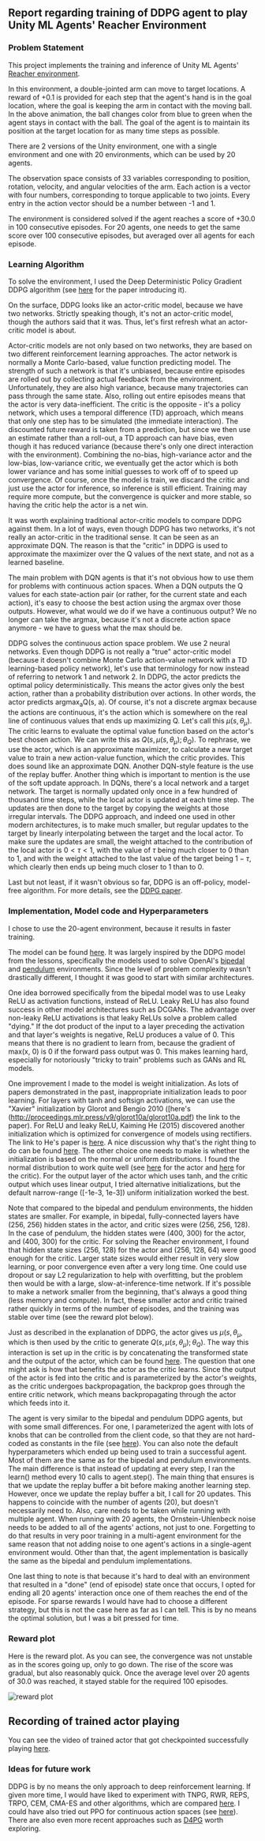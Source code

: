 ## Report regarding training of DDPG agent to play Unity ML Agents' Reacher Environment


###  Problem Statement

This project implements the training and inference of Unity ML Agents'  [Reacher environment](https://github.com/Unity-Technologies/ml-agents/blob/master/docs/Learning-Environment-Examples.md). 

In this environment, a double-jointed arm can move to target locations. A reward of +0.1 is provided for each step that the agent's hand is in the goal location, where the goal is keeping the arm in contact with the moving ball. In the above animation, the ball changes color from blue to green when the agent stays in contact with the ball. The goal of the agent is to maintain its position at the target location for as many time steps as possible. 

There are 2 versions of the Unity environment, one with a single environment and one with 20 environments, which can be used by 20 agents.

The observation space consists of 33 variables corresponding to position, rotation, velocity, and angular velocities of the arm. Each action is a vector with four numbers, corresponding to torque applicable to two joints. Every entry in the action vector should be a number between -1 and 1.

The environment is considered solved if the agent reaches a score of +30.0 in 100 consecutive episodes. For 20 agents, one needs to get the same score over 100 consecutive episodes, but averaged over all agents for each episode.

### Learning Algorithm

To solve the environment, I used the Deep Deterministic Policy Gradient DDPG algorithm (see [here](https://arxiv.org/pdf/1509.02971.pdf) for the paper introducing it). 

On the surface, DDPG looks like an actor-critic model, because we have two networks. Strictly speaking though, it's not an actor-critic model, though the authors said that it was. Thus, let's first refresh what an actor-critic model is about. 

Actor-critic models are not only based on two networks, they are based on two different reinforcement learning approaches. The actor network is normally a Monte Carlo-based, value function predicting model. The strength of such a network is that it's unbiased, because entire episodes are rolled out by collecting actual feedback from the environment. Unfortunately, they are also high variance, because many trajectories can pass through the same state. Also, rolling out entire episodes means that the actor is very data-inefficient. The critic is the opposite - it's a policy network, which uses a temporal difference (TD) approach, which means that only one step has to be simulated (the immediate interaction). The discounted future reward is taken from a prediction, but since we then use an estimate rather than a roll-out, a TD approach can have bias, even though it has reduced variance (because there's only one direct interaction with the environment). Combining the no-bias, high-variance actor and the low-bias, low-variance critic, we eventually get the actor which is both lower variance and has some initial guesses to work off of to speed up convergence. Of course, once the model is train, we discard the critic and just use the actor for inference, so inference is still efficient. Training may require more compute, but the convergence is quicker and more stable, so having the critic help the actor is a net win.

It was worth explaining traditional actor-critic models to compare DDPG against them. In a lot of ways, even though DDPG has two networks, it's not really an actor-critic in the traditional sense. It can be seen as an approximate DQN. The reason is that the "critic" in DDPG is used to approximate the maximizer over the Q values of the next state, and not as a learned baseline. 

The main problem with DQN agents is that it's not obvious how to use them for problems with continuous action spaces. When a DQN outputs the Q values for each state-action pair (or rather, for the current state and each action), it's easy to choose the best action using the argmax over those outputs. However, what would we do if we have a continuous output? We no longer can take the argmax, because it's not a discrete action space anymore - we have to guess what the max should be. 

DDPG solves the continuous action space problem. We use 2 neural networks. Even though DDPG is not really a "true" actor-critic model (because it doesn't combine Monte Carlo action-value network with a TD learning-based policy network), let's use that terminology for now instead of referring to network 1 and network 2. In DDPG, the actor predicts the optimal policy deterministically. This means the actor gives only the best action, rather than a probability distribution over actions. In other words, the actor predicts argmax<sub>a</sub>Q(s, a). Of course, it's not a discrete argmax because the actions are continuous, it's the action which is somewhere on the real line of continuous values that ends up maximizing Q. Let's call this $\mu(s, \theta_{\mu}$). 
The critic learns to evaluate the optimal value function based on the actor's best chosen action. We can write this as $Q(s, \mu(s, \theta_{\mu}); \theta_Q)$. To rephrase, we use the actor, which is an approximate maximizer, to calculate a new target value to train a new action-value function, which the critic provides.  This does sound like an approximate DQN. Another DQN-style feature is the use of the replay buffer. Another thing which is important to mention is the use of the soft update approach. In DQNs, there's a local network and a target network. The target is normally updated only once in a few hundred of thousand time steps, while the local actor is updated at each time step. The updates are then done to the target by copying the weights at those irregular intervals. The DDPG approach, and indeed one used in other modern architectures, is to make much smaller, but regular updates to the target by linearly interpolating between the target and the local actor. To make sure the updates are small, the weight attached to the contribution of the local actor is $0 <\tau<1$, with the value of $\tau$ being much closer to 0 than to 1, and with the weight attached to the last value of the target being $1-\tau$, which clearly then ends up being much closer to 1 than to 0.

Last but not least, if it wasn't obvious so far, DDPG is an off-policy, model-free algorithm. 
For more details, see the [DDPG paper](https://arxiv.org/pdf/1509.02971.pdf).


### Implementation, Model code and Hyperparameters
 
 I chose to use the 20-agent environment, because it results in faster training.
 
 The model can be found [here](https://github.com/mkolod/deep-reinforcement-learning/blob/master/p2_continuous-control/model.py). It was largely inspired by the DDPG model from the lessons, specifically the models used to solve OpenAI's [bipedal](https://github.com/mkolod/deep-reinforcement-learning/blob/master/ddpg-bipedal/model.py) and [pendulum](https://github.com/mkolod/deep-reinforcement-learning/blob/master/ddpg-pendulum/model.py) environments. Since the level of problem complexity wasn't drastically different, I thought it was good to start with similar architectures. 

One idea borrowed specifically from the bipedal model was to use Leaky ReLU as activation functions, instead of ReLU. Leaky ReLU has also found success in other model architectures such as DCGANs. The advantage over non-leaky ReLU activations is that leaky ReLUs solve a problem called "dying." If the dot product of the input to a layer preceding the activation and that layer's weights is negative, ReLU produces a value of 0. This means that there is no gradient to learn from, because the gradient of max(x, 0) is 0 if the forward pass output was 0. This makes learning hard, especially for notoriously "tricky to train" problems such as GANs and RL models.

One improvement I made to the model is weight initialization. As lots of papers demonstrated in the past, inappropriate initialization leads to poor learning. For layers with tanh and softsign activations, we can use the "Xavier" initialization by Glorot and Bengio 2010 ([here's
(http://proceedings.mlr.press/v9/glorot10a/glorot10a.pdf) the link to the paper). For ReLU and leaky ReLU, Kaiming He (2015) discovered another initialization which is optimized for convergence of models using rectifiers. The link to He's paper is [here](https://arxiv.org/pdf/1502.01852v1.pdf). A nice discussion why that's the right thing to do can be found [here](https://www.jefkine.com/deep/2016/08/08/initialization-of-deep-networks-case-of-rectifiers/).  The other choice one needs to make is whether the initialization is based on the normal or uniform distributions. I found the normal distribution to work quite well (see [here](https://github.com/mkolod/deep-reinforcement-learning/blob/master/p2_continuous-control/model.py#L38:L46) for the actor and [here](https://github.com/mkolod/deep-reinforcement-learning/blob/master/p2_continuous-control/model.py#L88:L92) for the critic). For the output layer of the actor which uses tanh, and the critic output which uses linear output, I tried alternative initializations, but the default narrow-range ([-1e-3, 1e-3]) uniform initialization worked the best. 

Note that compared to the bipedal and pendulum environments, the hidden states are smaller. For example, in bipedal, fully-connected layers have (256, 256) hidden states in the actor, and critic sizes were (256, 256, 128). In the case of pendulum, the hidden states were (400, 300) for the actor, and (400, 300) for the critic. For solving the Reacher environment, I found that hidden state sizes (256, 128) for the actor and (256, 128, 64) were good enough for the critic. Larger state sizes would either result in very slow learning, or poor convergence even after a very long time. One could use dropout or say L2 regularization to help with overfitting, but the problem then would be with a large, slow-at-inference-time network. If it's possible to make a network smaller from the beginning, that's always a good thing (less memory and compute). In fact, these smaller actor and critic trained rather quickly in terms of the number of episodes, and the training was stable over time (see the reward plot below). 

Just as described in the explanation of DDPG, the actor gives us $\mu(s, \theta_{\mu}$, which is then used by the critic to generate $Q(s, \mu(s, \theta_{\mu}); \theta_Q)$. The way this interaction is set up in the critic is by concatenating the transformed state and the output of the actor, which can be found [here](https://github.com/mkolod/deep-reinforcement-learning/blob/master/p2_continuous-control/model.py#L98). The question that one might ask is how that benefits the actor as the critic learns. Since the output of the actor is fed into the critic and is parameterized by the actor's weights, as the critic undergoes backpropagation, the backprop goes through the entire critic network, which means backpropagating through the actor which feeds into it.

The agent is very similar to the bipedal and pendulum DDPG agents, but with some small differences. For one, I parameterized the agent with lots of knobs that can be controlled from the client code, so that they are not hard-coded as constants in the file (see [here](https://github.com/mkolod/deep-reinforcement-learning/blob/master/p2_continuous-control/ddpg_agent.py#L13:L27)). You can also note the default hyperparameters which ended up being used to train a successful agent. Most of them are the same as for the bipedal and pendulum environments. The main difference is that instead of updating at every step, I ran the learn() method every 10 calls to agent.step(). The main thing that ensures is that we update the replay buffer a bit before making another learning step.  However, once we update the replay buffer a bit, I call for 20 updates. This happens to coincide with the number of agents (20), but doesn't necessarily need to. Also, care needs to be taken while running with multiple agent. When running with 20 agents, the Ornstein-Uhlenbeck noise needs to be added to all of the agents' actions, not just to one. Forgetting to do that results in very poor training in a multi-agent environment for the same reason that not adding noise to one agent's actions in a single-agent environment would. Other than that, the agent implementation is basically the same as the bipedal and pendulum implementations. 

One last thing to note is that because it's hard to deal with an environment that resulted in a "done" (end of episode) state once that occurs, I opted for ending all 20 agents' interaction once one of them reaches the end of the episode. For sparse rewards I would have had to choose a different strategy, but this is not the case here as far as I can tell. This is by no means the optimal solution, but I was a bit pressed for time.


### Reward plot

Here is the reward plot. As you can see, the convergence was not unstable as in the scores going up, only to go down. The rise of the score was gradual, but also reasonably quick. Once the average level over 20 agents of 30.0 was reached, it stayed stable for the required 100 episodes.

![reward plot](./convergence.png)


## Recording of trained actor playing

You can see the video of trained actor that got checkpointed successfully playing [here](https://www.youtube.com/watch?v=EBTrjLHi-hU).

### Ideas for future work

DDPG is by no means the only approach to deep reinforcement learning. If given more time, I would have liked to experiment with TNPG, RWR, REPS, TRPO, CEM, CMA-ES and other algorithms, which are compared [here](https://arxiv.org/abs/1604.06778). I could have also tried out PPO for continuous action spaces (see [here](https://blog.openai.com/openai-baselines-ppo/)). There are also even more recent approaches such as [D4PG](https://openreview.net/pdf?id=SyZipzbCb) worth exploring.
